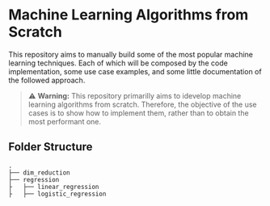 # Machine Learning Algorithms from Scratch
This repository aims to manually build some of the most popular machine learning techniques.
Each of which will be composed by the code implementation, some use case examples, and some little documentation of the followed approach.

> ⚠️ **Warning:** This repository primarilly aims to idevelop machine learning algorithms from scratch. Therefore, the objective of the use cases is to show how to implement them, rather than to obtain the most performant one.

## Folder Structure
```
.
├── dim_reduction
├── regression
├	├── linear_regression
├	├── logistic_regression

```


